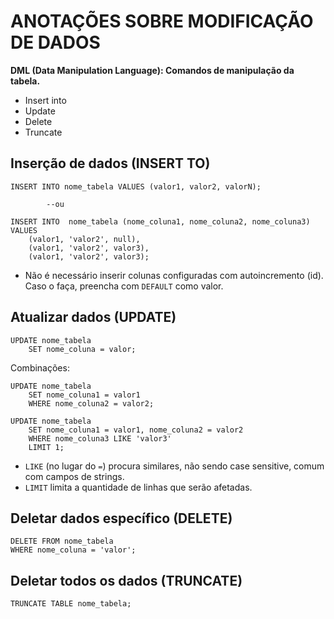 # ANOTAÇÕES SOBRE MODIFICAÇÃO DE DADOS

**DML (Data Manipulation Language): Comandos de manipulação da tabela.**

* Insert into
* Update
* Delete
* Truncate


## Inserção de dados (INSERT TO)

	INSERT INTO nome_tabela VALUES (valor1, valor2, valorN);

			--ou

	INSERT INTO  nome_tabela (nome_coluna1, nome_coluna2, nome_coluna3) VALUES
		(valor1, 'valor2', null),
		(valor1, 'valor2', valor3),
		(valor1, 'valor2', valor3);

* Não é necessário inserir colunas configuradas com autoincremento (id). Caso o faça, preencha com `DEFAULT` como valor.


## Atualizar dados (UPDATE)

	UPDATE nome_tabela
		SET nome_coluna = valor;

Combinações:

	UPDATE nome_tabela
		SET nome_coluna1 = valor1
		WHERE nome_coluna2 = valor2;

	UPDATE nome_tabela
		SET nome_coluna1 = valor1, nome_coluna2 = valor2
		WHERE nome_coluna3 LIKE 'valor3'
		LIMIT 1;

* `LIKE` (no lugar do `=`) procura similares, não sendo case sensitive, comum com campos de strings.
* `LIMIT` limita a quantidade de linhas que serão afetadas.


## Deletar dados específico (DELETE)

	DELETE FROM nome_tabela
	WHERE nome_coluna = 'valor';


## Deletar todos os dados (TRUNCATE)

	TRUNCATE TABLE nome_tabela;
